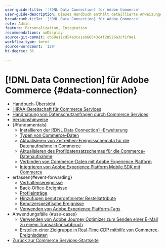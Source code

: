 ```yaml
---
user-guide-title: '[!DNL Data Connection] für Adobe Commerce'
user-guide-description: Dieses Handbuch enthält detaillierte Anweisungen zur Verwendung der  [!DNL Data Connection] -Erweiterung für Adobe Commerce.
breadcrumb-title: '[!DNL Data Connection] für Adobe Commerce'
role: Admin
feature: Personalization, Integration
recommendations: noDisplay
source-git-commit: cb69e11cd54a3ca1ab66543c4f28526a3cf1f9e1
workflow-type: tm+mt
source-wordcount: '129'
ht-degree: 3%

---
```


# [!DNL Data Connection] für Adobe Commerce {#data-connection}

- [Handbuch-Übersicht](overview.md)
- [HIPAA-Bereitschaft für Commerce Services](hipaa-readiness.md)
- [Handhabung von Datenschutzanfragen durch Commerce Services](handle-privacy-request.md)
- [Versionshinweise](release-notes.md)
- {#fundamentals}
   - [Installieren der  [!DNL Data Connection] -Erweiterung](install.md)
   - [Typen von Commerce-Daten](data-ingestion.md)
   - [Aktualisieren von Zeitreihen-Ereignisschemata für die Datenaufnahme in Commerce](update-xdm.md)
   - [Aktualisieren des Profildatensatzschemas für die Commerce-Datenaufnahme](profile-data.md)
   - [Verbinden von Commerce-Daten mit Adobe Experience Platform](connect-data.md)
   - [Integrieren von Adobe Experience Platform Mobile SDK mit Commerce](mobile-sdk-epc.md)
- erfassen{#event-forwarding}
   - [Verhaltensereignisse](events.md)
   - [Back-Office-Ereignisse](events-backoffice.md)
   - [Profileinträge](events-profilerecord.md)
   - [Hinzufügen benutzerdefinierter Bestellattribute](custom-attributes.md)
   - [Benutzerspezifische Ereignisse](custom-events.md)
   - [Verwenden von Adobe Experience Platform-Tags](using-tags.md)
- Anwendungsfälle {#use-cases}
   - [Verwenden von Adobe Journey Optimizer zum Senden einer E-Mail zu einem Transaktionsabbruch](using-ajo.md)
   - [Erstellen einer Zielgruppe in Real-Time CDP mithilfe von Commerce-Ereignisdaten](create-audience.md)
- [Zurück zur Commerce Services-Startseite](https://experienceleague.adobe.com/docs/commerce/user-guides/home.html?lang=de)
